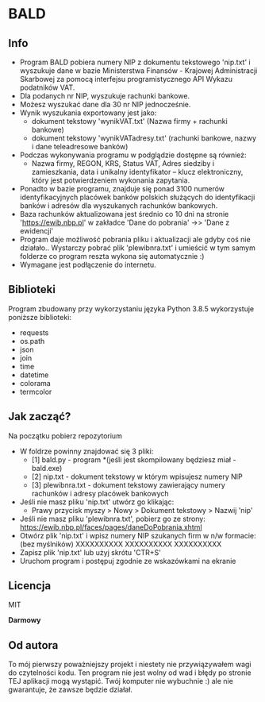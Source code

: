 # BALD

## Info
* Program BALD pobiera numery NIP z dokumentu tekstowego 'nip.txt' i wyszukuje dane w bazie
Ministerstwa Finansów - Krajowej Administracji Skarbowej za pomocą interfejsu programistycznego
API Wykazu podatników VAT.
* Dla podanych nr NIP, wyszukuje rachunki bankowe.
* Możesz wyszukać dane dla 30 nr NIP jednocześnie.
* Wynik wyszukania exportowany jest jako:
  - dokument tekstowy 'wynikVAT.txt' (Nazwa firmy + rachunki bankowe)
  - dokument tekstowy 'wynikVATadresy.txt' (rachunki bankowe, nazwy i dane teleadresowe banków)
* Podczas wykonywania programu w podglądzie dostępne są również:
  - Nazwa firmy, REGON, KRS, Status VAT, Adres siedziby i zamieszkania,
    data i unikalny identyfikator – klucz elektroniczny, który jest potwierdzeniem
    wykonania zapytania.
* Ponadto w bazie programu, znajduje się ponad 3100 numerów identyfikacyjnych placówek banków polskich
  służących do identyfikacji banków i adresów dla wyszukanych rachunków bankowych.
* Baza rachunków aktualizowana jest średnio co 10 dni na stronie 'https://ewib.nbp.pl'
  w zakładce 'Dane do pobrania' ->> 'Dane z ewidencji'
* Program daje możliwość pobrania pliku i aktualizacji ale gdyby coś nie działało..
  Wystarczy pobrać plik 'plewibnra.txt' i umieścić w tym samym folderze co program
  reszta wykona się automatycznie :)
* Wymagane jest podłączenie do internetu.

## Biblioteki
Program zbudowany przy wykorzystaniu języka Python 3.8.5 
wykorzystuje poniższe biblioteki:
* requests
* os.path
* json
* join
* time
* datetime
* colorama
* termcolor

## Jak zacząć?
Na początku pobierz repozytorium
* W foldrze powinny znajdować się 3 pliki: 
   - [1] bald.py - program *(jeśli jest skompilowany będziesz miał - bald.exe)
   - [2] nip.txt - dokument tekstowy w którym wpisujesz numery NIP
   - [3] plewibnra.txt - dokument tekstowy zawierający numery rachunków i adresy placówek bankowych
* Jeśli nie masz pliku 'nip.txt' utwórz go klikając:
   - Prawy przycisk myszy > Nowy > Dokument tekstowy > Nazwij 'nip'
* Jeśli nie masz pliku 'plewibnra.txt', pobierz go ze strony: https://ewib.nbp.pl/faces/pages/daneDoPobrania.xhtml
* Otwórz plik 'nip.txt' i wpisz numery NIP szukanych firm w n/w formacie: (bez myślników)
XXXXXXXXXX
XXXXXXXXXX
XXXXXXXXXX
* Zapisz plik 'nip.txt' lub użyj skrótu 'CTR+S'
* Uruchom program i postępuj zgodnie ze wskazówkami na ekranie

Licencja
----

MIT

**Darmowy**

## Od autora
To mój pierwszy poważniejszy projekt i niestety nie przywiązywałem wagi do czytelności kodu.
Ten program nie jest wolny od wad i błędy po stronie TEJ aplikacji mogą wystąpić.
Twój komputer nie wybuchnie :) ale nie gwarantuje, że zawsze będzie działał. 
